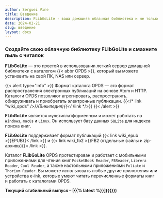 ```yaml
---
author: Serguei Vine
title: Введение
description: FLibGoLite - ваша домашняя облачная библиотека и не только
date: 2024-02-21
slug: введение
layout: docs
---
```

<h3 class="text-center">Создайте свою облачную библиотеку <b>FLibGoLite</b> и смахните пыль с читалок</h3>

__FLibGoLite__ — это простой в использовании легкий сервер домашней библиотеки с каталогом {{< abbr OPDS >}}, который вы можете установить на свой ПК, NAS или сервер.  

{{< alert type="info" >}}
Формат каталога OPDS — это формат распространения электронных публикаций на основе Atom и HTTP. Каталоги OPDS позволяют агрегировать, распространять, обнаруживать и приобретать электронные публикации. {{</* link "wiki_opds" */>}}(Википедия){{</* /link */>}}
{{< /alert >}}

__FLibGoLite__ является мультиплатформенным и может работать на `Windows`, `macOs` и `Linux`. Он использует базу данных `SQLite` для индекса поиска книг.

__FLibGoLite__ поддерживает формат публикаций {{< link wiki_epub >}}EPUB{{< /link >}} и {{< link wiki_fb2 >}}FB2 (отдельные файлы и zip-архивы){{< /link >}}.

Каталог __FLibGoLite__ OPDS протестирован и работает с мобильными приложениями для чтения книг `PocketBook Reader`, `FBReader`, `Librera Reader`, `Cool Reader`, а также настольными приложениями `Foliate` и `Thorium Reader`. Вы можете использовать любые другие приложения или устройства e-ink, которые умеют читать перечисленные форматы книг и работать с каталогами OPDS.

__Текущий стабильный выпуск – [{{% latest %}}]({{<ref releases >}})__